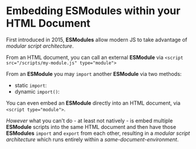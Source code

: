 # Embedding ESModules within your HTML Document

First introduced in 2015, **ESModules** allow modern JS to take advantage of _modular script architecture_.

From an HTML document, you can call an external **ESModule** via `<script src="/scripts/my-module.js" type="module">`

From an **ESModule** you may `import` another **ESModule** via two methods:

 - static `import`:
 - dynamic `import()`:

You can even embed an **ESModule** directly into an HTML document, via `<script type="module">`.

_However_ what you can't do - at least not natively - is embed multiple **ESModule** scripts into the same HTML document and then have those **ESModules** `import` and `export` from each other, resulting in a _modular script architecture_ which runs entirely within a _same-document-environment_.
